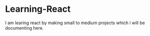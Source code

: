 # Learning-React
I am learing react by making small to medium projects which i will be documenting here.

